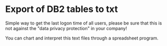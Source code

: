 # Export of DB2 tables to txt

Simple way to get the last logon time of all users, please be sure that this is not against the "data privacy protection" in your company!

You can chart and interpret this text files through a spreadsheet program.